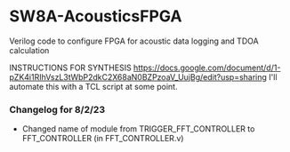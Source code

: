 # SW8A-AcousticsFPGA
Verilog code to configure FPGA for acoustic data logging and TDOA calculation

INSTRUCTIONS FOR SYNTHESIS
https://docs.google.com/document/d/1-pZK4i1RIhVszL3tWbP2dkC2X68aN0BZPzoaV_UujBg/edit?usp=sharing
I'll automate this with a TCL script at some point.


### Changelog for 8/2/23
 - Changed name of module from TRIGGER\_FFT\_CONTROLLER to FFT\_CONTROLLER (in FFT\_CONTROLLER.v) 
